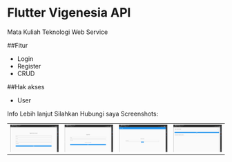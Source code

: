 # Flutter Vigenesia API
Mata Kuliah Teknologi Web Service

##Fitur
- Login
- Register
- CRUD

##Hak akses
- User

Info Lebih lanjut Silahkan Hubungi saya
Screenshots:<br>
<table style={border:"none"}><tr>
<td><img src="https://github.com/SaifulDA/Flutter_Vigenesia_Api/blob/main/screenshoot/daftar_vigenesia.png"/></td>
<td><img src="https://github.com/SaifulDA/Flutter_Vigenesia_Api/blob/main/screenshoot/login_vigenesia.png"/></td>
<td><img src="https://github.com/SaifulDA/Flutter_Vigenesia_Api/blob/main/screenshoot/tambah_motivasi.png"/></td>
<td><img src="https://github.com/SaifulDA/Flutter_Vigenesia_Api/blob/main/screenshoot/vigenesia_home.png"/></td>

